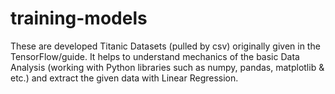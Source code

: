 # training-models
These are developed Titanic Datasets (pulled by csv) originally given in the TensorFlow/guide. It helps to understand mechanics of the basic Data Analysis (working with Python libraries such as numpy, pandas, matplotlib & etc.) and extract the given data with Linear Regression.
